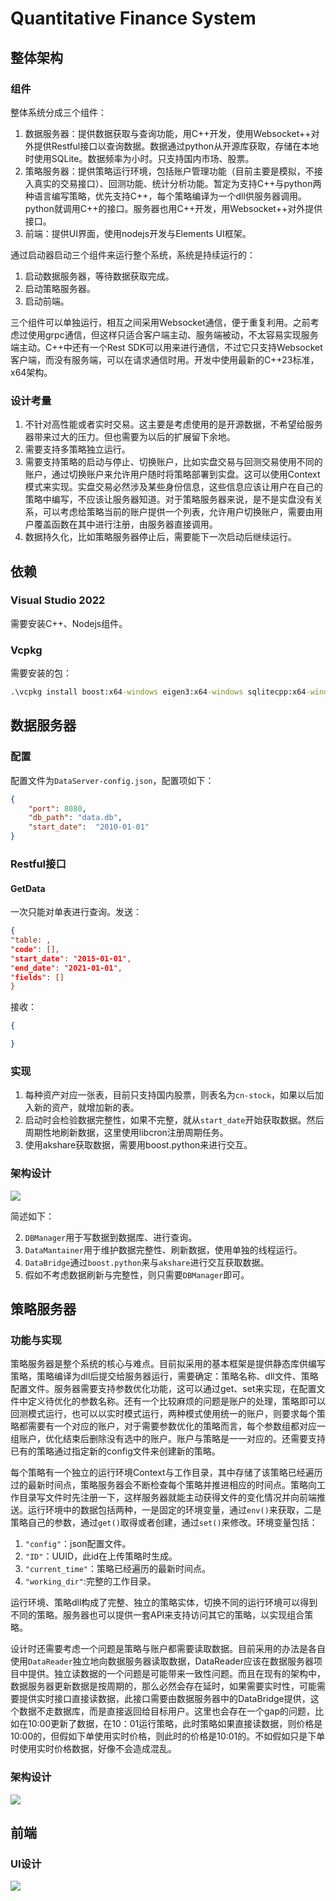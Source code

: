# Quantitative Finance System
 
## 整体架构

### 组件
整体系统分成三个组件：

1. 数据服务器：提供数据获取与查询功能，用C\+\+开发，使用Websocket++对外提供Restful接口以查询数据。数据通过python从开源库获取，存储在本地时使用SQLite。数据频率为小时。只支持国内市场、股票。
2. 策略服务器：提供策略运行环境，包括账户管理功能（目前主要是模拟，不接入真实的交易接口）、回测功能、统计分析功能。暂定为支持C\+\+与python两种语言编写策略，优先支持C\+\+，每个策略编译为一个dll供服务器调用。python就调用C++的接口。服务器也用C\+\+开发，用Websocket\+\+对外提供接口。
1. 前端：提供UI界面，使用nodejs开发与Elements UI框架。

通过启动器启动三个组件来运行整个系统，系统是持续运行的：

1. 启动数据服务器，等待数据获取完成。
1. 启动策略服务器。
1. 启动前端。

三个组件可以单独运行，相互之间采用Websocket通信，便于重复利用。之前考虑过使用grpc通信，但这样只适合客户端主动、服务端被动，不太容易实现服务端主动。C\+\+中还有一个Rest SDK可以用来进行通信，不过它只支持Websocket客户端，而没有服务端，可以在请求通信时用。开发中使用最新的C\+\+23标准，x64架构。

### 设计考量

1. 不针对高性能或者实时交易。这主要是考虑使用的是开源数据，不希望给服务器带来过大的压力。但也需要为以后的扩展留下余地。
1. 需要支持多策略独立运行。
1. 需要支持策略的启动与停止、切换账户，比如实盘交易与回测交易使用不同的账户，通过切换账户来允许用户随时将策略部署到实盘。这可以使用Context模式来实现。实盘交易必然涉及某些身份信息，这些信息应该让用户在自己的策略中编写，不应该让服务器知道。对于策略服务器来说，是不是实盘没有关系，可以考虑给策略当前的账户提供一个列表，允许用户切换账户，需要由用户覆盖函数在其中进行注册，由服务器直接调用。
1. 数据持久化，比如策略服务器停止后，需要能下一次启动后继续运行。

## 依赖

### Visual Studio 2022

需要安装C++、Nodejs组件。

### Vcpkg

需要安装的包：

```cmd
.\vcpkg install boost:x64-windows eigen3:x64-windows sqlitecpp:x64-windows cpprestsdk:x64-windows fmt:x64-windows websocketpp:x64-windows spdlog:x64-windows
```

## 数据服务器

### 配置

配置文件为`DataServer-config.json`，配置项如下：

```json
{
    "port": 8080,
    "db_path": "data.db",
    "start_date":  "2010-01-01"
}
```

### Restful接口

#### GetData

一次只能对单表进行查询。发送：

```json
{
"table: ,
"code": [],
"start_date": "2015-01-01",
"end_date": "2021-01-01", 
"fields": []
}
```
接收：

```json
{

}

```

### 实现

1. 每种资产对应一张表，目前只支持国内股票，则表名为`cn-stock`，如果以后加入新的资产，就增加新的表。  
2. 启动时会检验数据完整性，如果不完整，就从`start_date`开始获取数据。然后周期性地刷新数据，这里使用libcron注册周期任务。
1. 使用akshare获取数据，需要用boost.python来进行交互。

### 架构设计

![](https://github.com/kilasuelika/QuantitativeFinanceSystem/blob/main/Doc/DataServer.jpg)

简述如下：

2. `DBManager`用于写数据到数据库、进行查询。
1. `DataMantainer`用于维护数据完整性、刷新数据，使用单独的线程运行。
1. `DataBridge`通过`boost.python`来与`akshare`进行交互获取数据。
1. 假如不考虑数据刷新与完整性，则只需要`DBManager`即可。


## 策略服务器

### 功能与实现

策略服务器是整个系统的核心与难点。目前拟采用的基本框架是提供静态库供编写策略，策略编译为dll后提交给服务器运行，需要确定：策略名称、dll文件、策略配置文件。服务器需要支持参数优化功能，这可以通过get、set来实现，在配置文件中定义待优化的参数名称。还有一个比较麻烦的问题是账户的处理，策略即可以回测模式运行，也可以以实时模式运行，两种模式使用统一的账户，则要求每个策略都需要有一个对应的账户，对于需要参数优化的策略而言，每个参数组都对应一组账户，优化结束后删除没有选中的账户。账户与策略是一一对应的。还需要支持已有的策略通过指定新的config文件来创建新的策略。

每个策略有一个独立的运行环境Context与工作目录，其中存储了该策略已经遍历过的最新时间点，策略服务器会不断检查每个策略并推进相应的时间点。策略向工作目录写文件时先注册一下，这样服务器就能主动获得文件的变化情况并向前端推送。运行环境中的数据包括两种，一是固定的环境变量，通过`env()`来获取，二是策略自己的参数，通过`get()`取得或者创建，通过`set()`来修改。环境变量包括：

1. `"config"`：json配置文件。
2. `"ID"`：UUID，此id在上传策略时生成。
1. `"current_time"`：策略已经遍历的最新时间点。
1. `"working_dir"`:完整的工作目录。

运行环境、策略dll构成了完整、独立的策略实体，切换不同的运行环境可以得到不同的策略。服务器也可以提供一套API来支持访问其它的策略，以实现组合策略。

设计时还需要考虑一个问题是策略与账户都需要读取数据。目前采用的办法是各自使用`DataReader`独立地向数据服务器读取数据，DataReader应该在数据服务器项目中提供。独立读数据的一个问题是可能带来一致性问题。而且在现有的架构中，数据服务器更新数据是按周期的，那么必然会存在延时，如果需要实时性，可能需要提供实时接口直接读数据，此接口需要由数据服务器中的DataBridge提供，这个数据不走数据库，而是直接返回给目标用户。这里也会存在一个gap的问题，比如在10:00更新了数据，在10：01运行策略，此时策略如果直接读数据，则价格是10:00的，但假如下单使用实时价格，则此时的价格是10:01的。不如假如只是下单时使用实时价格数据，好像不会造成混乱。

### 架构设计

![](https://github.com/kilasuelika/QuantitativeFinanceSystem/blob/main/Doc/StrategyServer.jpg)

## 前端

### UI设计

![](https://github.com/kilasuelika/QuantitativeFinanceSystem/blob/main/Doc/UI%20Design.jpg)